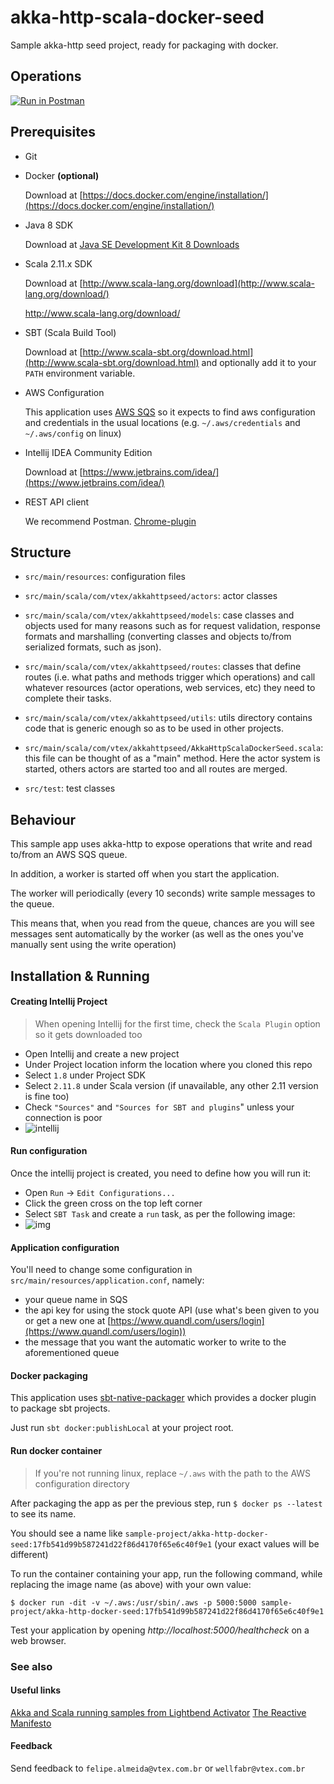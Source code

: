 # akka-http-scala-docker-seed
Sample akka-http seed project, ready for packaging with docker.

## Operations

[![Run in Postman](https://run.pstmn.io/button.svg)](https://app.getpostman.com/run-collection/7d91311bacdf7872c884)

## Prerequisites

- Git

- Docker **(optional)**

  Download at [https://docs.docker.com/engine/installation/](https://docs.docker.com/engine/installation/)

- Java 8 SDK

  Download at  [Java SE Development Kit 8 Downloads](http://www.oracle.com/technetwork/java/javase/downloads/jdk8-downloads-2133151.html)
  
- Scala 2.11.x SDK

  Download at  [http://www.scala-lang.org/download](http://www.scala-lang.org/download/)
  
  http://www.scala-lang.org/download/

- SBT (Scala Build Tool)
 
  Download at [http://www.scala-sbt.org/download.html](http://www.scala-sbt.org/download.html) and optionally add it to your `PATH` environment variable.

- AWS Configuration

  This application uses [AWS SQS](https://aws.amazon.com/sqs/) so it expects to find aws configuration and credentials in the usual locations (e.g. `~/.aws/credentials` and `~/.aws/config` on linux)

- Intellij IDEA Community Edition

  Download at [https://www.jetbrains.com/idea/](https://www.jetbrains.com/idea/)

- REST API client

  We recommend Postman. [Chrome-plugin](https://chrome.google.com/webstore/detail/postman/fhbjgbiflinjbdggehcddcbncdddomop?hl=en)

## Structure

- `src/main/resources`: configuration files 

- `src/main/scala/com/vtex/akkahttpseed/actors`: actor classes
 
- `src/main/scala/com/vtex/akkahttpseed/models`: case classes and objects used for many reasons such as for request validation, response formats and marshalling (converting classes and objects to/from serialized formats, such as json).

- `src/main/scala/com/vtex/akkahttpseed/routes`: classes that define routes (i.e. what paths and methods trigger which operations) and call whatever resources (actor operations, web services, etc) they need to complete their tasks.

- `src/main/scala/com/vtex/akkahttpseed/utils`: utils directory contains code that is generic enough so as to be used in other projects.

- `src/main/scala/com/vtex/akkahttpseed/AkkaHttpScalaDockerSeed.scala`: this file can be thought of as a "main" method. Here the actor system is started, others actors are started too and all routes are merged.

- `src/test`: test classes

## Behaviour

This sample app uses akka-http to expose operations that write and read to/from an AWS SQS queue. 

In addition, a worker is started off when you start the application. 

The worker will periodically (every 10 seconds) write sample messages to the queue. 

This means that, when you read from the queue, chances are you will see messages sent automatically by the worker (as well as the ones you've manually sent using the write operation)


## Installation & Running

#### Creating Intellij Project

> When opening Intellij for the first time, check the `Scala Plugin` option so it gets downloaded too

- Open Intellij and create a new project
- Under Project location inform the location where you cloned this repo
- Select `1.8` under Project SDK
- Select `2.11.8` under Scala version (if unavailable, any other 2.11 version is fine too)
- Check `"Sources"` and `"Sources for SBT and plugins`" unless your connection is poor
- ![intellij](http://i.imgur.com/mOxeZdVg.png)

#### Run configuration

Once the intellij project is created, you need to define how you will run it:

- Open `Run` -> `Edit Configurations...`
- Click the green cross on the top left corner
- Select `SBT Task` and create a `run` task, as per the following image:
- ![img](http://i.imgur.com/kOss71d.png)

#### Application configuration

You'll need to change some configuration in `src/main/resources/application.conf`, namely:

- your queue name in SQS
- the api key for using the stock quote API (use what's been given to you or get a new one at [https://www.quandl.com/users/login](https://www.quandl.com/users/login))
- the message that you want the automatic worker to write to the aforementioned queue

#### Docker packaging

This application uses [sbt-native-packager](https://github.com/sbt/sbt-native-packager) which provides a docker plugin to package sbt projects.

Just run `sbt docker:publishLocal` at your project root.

#### Run docker container

> If you're not running linux, replace `~/.aws` with the path to the AWS configuration directory

After packaging the app as per the previous step, run `$ docker ps --latest` to see its name.

You should see a name like `sample-project/akka-http-docker-seed:17fb541d99b587241d22f86d4170f65e6c40f9e1` (your exact values will be different)

To run the container containing your app, run the following command, while replacing the image name (as above) with your own value:

`$ docker run -dit -v ~/.aws:/usr/sbin/.aws -p 5000:5000 sample-project/akka-http-docker-seed:17fb541d99b587241d22f86d4170f65e6c40f9e1`

Test your application by opening *http://localhost:5000/healthcheck* on a web browser.

### See also

#### Useful links
[Akka and Scala running samples from Lightbend Activator](https://www.lightbend.com/activator/download)
[The Reactive Manifesto](http://www.reactivemanifesto.org/)

#### Feedback
Send feedback to `felipe.almeida@vtex.com.br` or `wellfabr@vtex.com.br`

